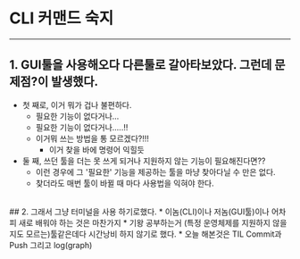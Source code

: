 # CLI 커맨드 숙지

***

## 1. GUI툴을 사용해오다 다른툴로 갈아타보았다. 그런데 문제점?이 발생했다.
  * 첫 째로, 이거 뭐가 겁나 불편하다.
    * 필요한 기능이 없다거나...
    * 필요한 기능이 없다거나.....!!
    * 이거뭐 쓰는 방법을 통 모르겠다?!!!
      * 이거 찾을 바에 명령어 익힐듯
  * 둘 째, 쓰던 툴을 더는 못 쓰게 되거나 지원하지 않는 기능이 필요해진다면??
    * 이런 경우에 그 '필요한' 기능을 제공하는 툴을 마냥 찾아다닐 수 만은 없다.
    * 찾더라도 매번 툴이 바뀔 때 마다 사용법을 익혀야 한다.

  <br>
## 2. 그래서 그냥 터미널을 사용 하기로했다.
  * 이놈(CLI)이나 저놈(GUI툴)이나 어차피 새로 배워야 하는 것은 마찬가지
  * 기왕 공부하는거 (특정 운영체제를 지원하지 않을지도 모르는)툴같은데다 시간낭비 하지 않기로 했다.
  * 오늘 해본것은 TIL Commit과 Push 그리고 log(graph)
